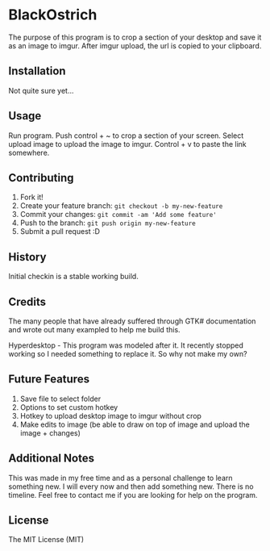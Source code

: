 ﻿# BlackOstrich

The purpose of this program is to crop a section of your desktop and save it as an image to imgur. After imgur upload, the url is copied to your clipboard.

## Installation

Not quite sure yet...

## Usage

Run program. Push control + ~ to crop a section of your screen. Select upload image to upload the image to imgur. Control + v to paste the link somewhere.

## Contributing

1. Fork it!
2. Create your feature branch: `git checkout -b my-new-feature`
3. Commit your changes: `git commit -am 'Add some feature'`
4. Push to the branch: `git push origin my-new-feature`
5. Submit a pull request :D

## History

Initial checkin is a stable working build.

## Credits

The many people that have already suffered through GTK# documentation and wrote out many exampled to help me build this.

Hyperdesktop - This program was modeled after it. It recently stopped working so I needed something to replace it. So why not make my own?

## Future Features

1. Save file to select folder
2. Options to set custom hotkey
3. Hotkey to upload desktop image to imgur without crop
4. Make edits to image (be able to draw on top of image and upload the image + changes)

## Additional Notes

This was made in my free time and as a personal challenge to learn something new. I will every now and then add something new. There is no timeline. Feel free to contact me if you are looking for help on the program.

## License

The MIT License (MIT)
